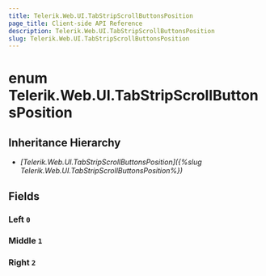 ```yaml
---
title: Telerik.Web.UI.TabStripScrollButtonsPosition
page_title: Client-side API Reference
description: Telerik.Web.UI.TabStripScrollButtonsPosition
slug: Telerik.Web.UI.TabStripScrollButtonsPosition
---
```


# enum Telerik.Web.UI.TabStripScrollButtonsPosition

## Inheritance Hierarchy

* *[Telerik.Web.UI.TabStripScrollButtonsPosition]({%slug Telerik.Web.UI.TabStripScrollButtonsPosition%})*

## Fields

### Left `0`

### Middle `1`

### Right `2`


